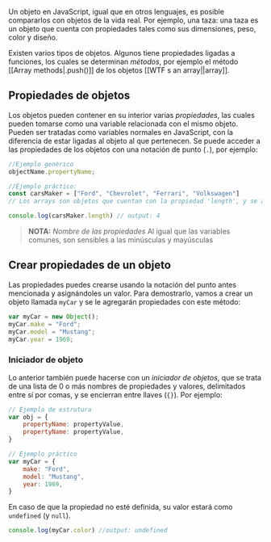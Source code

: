 Un objeto en JavaScript, igual que en otros lenguajes, es posible compararlos con objetos de la vida real. Por ejemplo, una taza: una taza es un objeto que cuenta con propiedades tales como sus dimensiones, peso, color y diseño. 

Existen varios tipos de objetos. Algunos tiene propiedades ligadas a funciones, los cuales se determinan *métodos*, por ejemplo el método [[Array methods|.push()]] de los objetos [[WTF s an array||array]]. 

## Propiedades de objetos
Los objetos pueden contener en su interior varias *propiedades*, las cuales pueden tomarse como una variable relacionada con el mismo objeto. Pueden ser tratadas como variables normales en JavaScript, con la diferencia de estar ligadas al objeto al que pertenecen. Se puede acceder a las propiedades de los objetos con una notación de punto (`.`), por ejemplo:

```javascript title:"Accediendo a una propiedad"
//Ejemplo genérico
objectName.propertyName;

//Ejemplo práctico:
const carsMaker = ["Ford", "Chevrolet", "Ferrari", "Volkswagen"]
// Los arrays son objetos que cuentan con la propiedad 'length', y se accede a ella de la siguiente manera.

console.log(carsMaker.length) // output: 4
```

> **NOTA:** *Nombre de las propiedades* 
> Al igual que las variables comunes, son sensibles a las minúsculas y mayúsculas

## Crear propiedades de un objeto
Las propiedades puedes crearse usando la notación del punto antes mencionada y asignándoles un valor. Para demostrarlo, vamos a crear un objeto llamada `myCar` y se le agregarán propiedades con este método:

```javascript title:"Agregando propiedades a un objeto"
var myCar = new Object();
myCar.make = "Ford";
myCar.model = "Mustang";
myCar.year = 1969;

```

### Iniciador de objeto

Lo anterior también puede hacerse con un *iniciador de objetos*, que se trata de una lista de 0 o más nombres de propiedades y valores, delimitados entre sí por comas, y se encierran entre llaves (`{}`). Por ejemplo:

```javascript title:"Usando iniciador de objetos"
// Ejemplo de estrutura
var obj = {
	propertyName: propertyValue,
	propertyName: propertyValue,
}

// Ejemplo práctico
var myCar = {
	make: "Ford",
	model: "Mustang",
	year: 1969,
}
```

En caso de que la propiedad no esté definida, su valor estará como `undefined` (y `null`).

```javascript title:"Consultando una propiedad vacía"
console.log(myCar.color) //output: undefined
```

